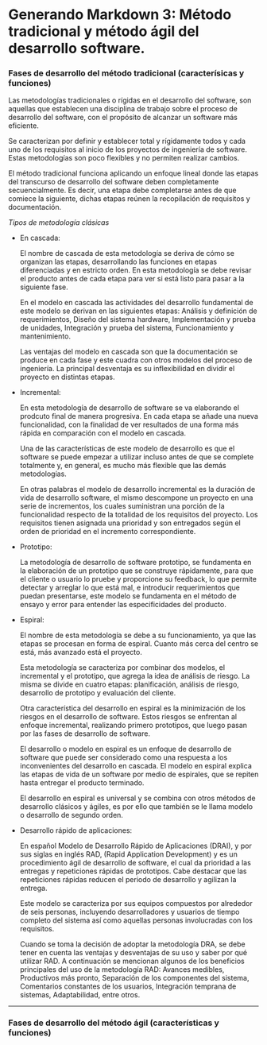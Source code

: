 # Generando Markdown 3: Método tradicional y método ágil del desarrollo software.

### Fases de desarrollo del método tradicional (caracterísicas y funciones)

Las metodologías tradicionales o rígidas en el desarrollo del software, son aquellas que establecen una disciplina de trabajo sobre el proceso de desarrollo del software, con el propósito de alcanzar un software más eficiente.

Se caracterizan por definir y establecer total y rígidamente todos y cada uno de los requisitos al inicio de los proyectos de ingeniería de software. Estas metodologías son poco flexibles y no permiten realizar cambios.

El método tradicional funciona aplicando un enfoque lineal donde las etapas del transcurso de desarrollo del software deben completamente secuencialmente. Es decir, una etapa debe completarse antes de que comiece la siguiente, dichas etapas reúnen la recopilación de requisitos y documentación.

*Tipos de metodología clásicas*

- En cascada:

    El nombre de cascada de esta metodología se deriva de cómo se organizan las etapas, desarrollando las funciones en etapas diferenciadas y en estricto orden. En esta metodología se debe revisar el producto antes de cada etapa para ver si está listo para pasar a la siguiente fase.

    En el modelo en cascada las actividades del desarrollo fundamental de este modelo se derivan en las siguientes etapas: Análisis y definición de requerimientos, Diseño del sistema hardware, Implementación y prueba de unidades, Integración y prueba del sistema, Funcionamiento y mantenimiento.

    Las ventajas del modelo en cascada son que la documentación se produce en cada fase y este cuadra con otros modelos del proceso de ingeniería. La principal desventaja es su inflexibilidad en dividir el proyecto en distintas etapas.

- Incremental:

    En esta metodología de desarrollo de software se va elaborando el prodcuto final de manera progresiva. En cada etapa se añade una nueva funcionalidad, con la finalidad de ver resultados de una forma más rápida en comparación con el modelo en cascada.

    Una de las características de este modelo de desarrollo es que el software se puede empezar a utilizar incluso antes de que se complete totalmente y, en general, es mucho más flexible que las demás metodologías.

    En otras palabras el modelo de desarrollo incremental es la duración de vida de desarrollo software, el mismo descompone un proyecto en una serie de incrementos, los cuales suministran una porción de la funcionalidad respecto de la totalidad de los requisitos del proyecto. Los requisitos tienen asignada una prioridad y son entregados según el orden de prioridad en el incremento correspondiente.

- Prototipo:

    La  metodología de desarrollo de software prototipo, se fundamenta en la elaboración de un prototipo  que se construye rápidamente, para que el cliente o usuario lo pruebe y proporcione su feedback, lo que permite detectar y arreglar lo que está mal, e introducir requerimientos que puedan presentarse, este modelo se fundamenta en el método de ensayo y error para entender las especificidades del producto.

- Espiral:

    El nombre de esta metodología se debe a su funcionamiento, ya que las etapas se procesan en forma de espiral. Cuanto más cerca del centro se está, más avanzado está el proyecto.

    Esta metodología se caracteriza por combinar dos modelos, el incremental y el prototipo, que agrega la idea de análisis de riesgo. La misma se divide en cuatro etapas: planificación, análisis de riesgo, desarrollo de prototipo y evaluación del cliente.

    Otra característica del desarrollo en espiral es la minimización de los riesgos en el desarrollo de software. Estos riesgos se enfrentan al enfoque incremental, realizando primero prototipos, que luego pasan por las fases de desarrollo de software.

    El desarrollo o modelo en espiral es un enfoque de desarrollo de software que puede ser considerado como una respuesta a los inconvenientes del desarrollo en cascada. El modelo en espiral explica las etapas de vida de un software por medio de espirales, que se repiten hasta entregar el producto terminado.

    El desarrollo en espiral es universal y se combina con otros métodos de desarrollo clásicos y ágiles, es por ello que también se le llama modelo o desarrollo de segundo orden.

- Desarrollo rápido de aplicaciones:

    En español Modelo de Desarrollo Rápido de Aplicaciones (DRAI), y por sus siglas en inglés RAD, (Rapid Application Development) y es un procedimiento ágil de desarrollo de software, el cual da prioridad a las entregas y repeticiones rápidas de prototipos. Cabe destacar que las repeticiones rápidas reducen el periodo de desarrollo y agilizan la entrega.

    Este modelo se caracteriza por sus equipos compuestos por alrededor de seis personas, incluyendo desarrolladores y usuarios de tiempo completo del sistema así como aquellas personas involucradas con los requisitos.

    Cuando se toma la decisión  de adoptar la metodología DRA, se debe tener en cuenta las ventajas y desventajas de su uso y saber por qué utilizar RAD. A continuación se mencionan algunos de los beneficios principales del uso de la metodología RAD: Avances medibles, Productivos más pronto, Separación de los componentes del sistema, Comentarios constantes de los usuarios, Integración temprana de sistemas, Adaptabilidad, entre otros.

---

### Fases de desarrollo del método ágil (características y funciones)




